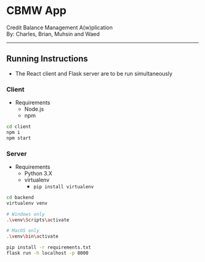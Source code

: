 # CBMW App
Credit Balance Management A(w)plication \
By: Charles, Brian, Muhsin and Waed

---

## Running Instructions
- The React client and Flask server are to be run simultaneously

### Client
- Requirements
    - Node.js
    - npm
```bash
cd client
npm i
npm start
```

### Server
- Requirements
    - Python 3.X
    - virtualenv
        - `pip install virtualenv`
```bash
cd backend
virtualenv venv 

# Windows only
.\venv\Scripts\activate 

# MacOS only
.\venv\bin\activate

pip install -r requirements.txt
flask run -h localhost -p 8000
```